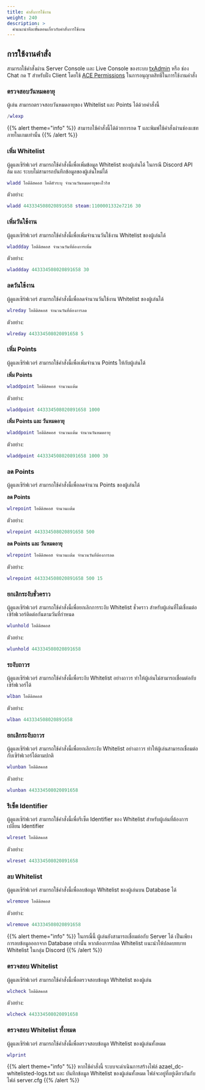 ```yaml
---
title: คำสั่งการใช้งาน
weight: 240
description: >
  คำแนะนำทีละขั้นตอนเกี่ยวกับคำสั่งการใช้งาน
---
```


## การใช้งานคำสั่ง

สามารถใช้คำสั่งผ่าน Server Console เเละ Live Console ของระบบ [txAdmin](https://docs.fivem.net/docs/resources/txAdmin/) หรือ ช่อง Chat กด <kbd>T</kbd> สำหรับฝั่ง Client โดยใช้ [ACE Permissions](https://forum.cfx.re/t/ace-permissions/107706/7?u=azael.dev) ในการอนุญาตสิทธิ์ในการใช้งานคำสั่ง

### ตรวจสอบวันหมดอายุ

ผู้เล่น สามารถตรวจสอบวันหมดอายุของ Whitelist และ Points ได้ด้วยคำสั่งนี้

```lua
/wlexp
```

{{% alert theme="info" %}}
สามารถใช้คำสั่งนี้ได้ด้วยการกด <kbd>T</kbd> และพิมพ์ใช้คำสั่งผ่านช่องเเชทภายในเกมเท่านั้น
{{% /alert %}}

### เพิ่ม Whitelist

ผู้ดูแลเซิร์ฟเวอร์ สามารถใช้คำสั่งนี้เพื่อเพิ่มข้อมูล Whitelist ของผู้เล่นได้ ในกรณี Discord API ล้ม และ ระบบไม่สามารถบันทึกข้อมูลของผู้เล่นใหม่ได้

```lua
wladd ไอดีดิสคอส ไอดีตัวระบุ จำนวนวันหมดอายุของไวริส
```

ตัวอย่าง:

```lua
wladd 443334508020891658 steam:1100001332e7216 30
```

### เพิ่มวันใช้งาน

ผู้ดูแลเซิร์ฟเวอร์ สามารถใช้คำสั่งนี้เพื่อเพิ่มจำนวนวันใช้งาน Whitelist ของผู้เล่นได้

```lua
wladdday ไอดีดิสคอส จำนวนวันที่ต้องการเพิ่ม
```

ตัวอย่าง:

```lua
wladdday 443334508020891658 30
```

### ลดวันใช้งาน

ผู้ดูแลเซิร์ฟเวอร์ สามารถใช้คำสั่งนี้เพื่อลดจำนวนวันใช้งาน Whitelist ของผู้เล่นได้

```lua
wlreday ไอดีดิสคอส จำนวนวันที่ต้องการลด
```

ตัวอย่าง:

```lua
wlreday 443334508020891658 5
```

### เพิ่ม Points

ผู้ดูแลเซิร์ฟเวอร์ สามารถใช้คำสั่งนี้เพื่อเพิ่มจำนวน Points ให้กับผู้เล่นได้

**เพิ่ม Points**

```lua
wladdpoint ไอดีดิสคอส จำนวนเเต้ม
```

ตัวอย่าง:

```lua
wladdpoint 443334508020891658 1000
```

**เพิ่ม Points และ วันหมดอายุ**

```lua
wladdpoint ไอดีดิสคอส จำนวนเเต้ม จำนวนวันหมดอายุ
```

ตัวอย่าง:

```lua
wladdpoint 443334508020891658 1000 30
```

### ลด Points

ผู้ดูแลเซิร์ฟเวอร์ สามารถใช้คำสั่งนี้เพื่อลดจำนวน Points ของผู้เล่นได้

**ลด Points**

```lua
wlrepoint ไอดีดิสคอส จำนวนเเต้ม
```

ตัวอย่าง:

```lua
wlrepoint 443334508020891658 500
```

**ลด Points และ วันหมดอายุ**

```lua
wlrepoint ไอดีดิสคอส จำนวนเเต้ม จำนวนวันที่ต้องการลด
```

ตัวอย่าง:

```lua
wlrepoint 443334508020891658 500 15
```

### ยกเลิกระงับชั่วคราว

ผู้ดูแลเซิร์ฟเวอร์ สามารถใช้คำสั่งนี้เพื่อยกเลิกการระงับ Whitelist ชั่วคราว สำหรับผู้เล่นที่ไม่เชื่อมต่อเซิร์ฟเวอร์ติดต่อกันตามวันที่กำหนด

```lua
wlunhold ไอดีดิสคอส
```

ตัวอย่าง:

```lua
wlunhold 443334508020891658
```

### ระงับถาวร

ผู้ดูแลเซิร์ฟเวอร์ สามารถใช้คำสั่งนี้เพื่อระงับ Whitelist อย่างถาวร ทำให้ผู้เล่นไม่สามารถเชื่อมต่อกับเซิร์ฟเวอร์ได้

```lua
wlban ไอดีดิสคอส
```

ตัวอย่าง:

```lua
wlban 443334508020891658
```

### ยกเลิกระงับถาวร

ผู้ดูแลเซิร์ฟเวอร์ สามารถใช้คำสั่งนี้เพื่อยกเลิกระงับ Whitelist อย่างถาวร ทำให้ผู้เล่นสามารถเชื่อมต่อกับเซิร์ฟเวอร์ได้ตามปกติ

```lua
wlunban ไอดีดิสคอส
```

ตัวอย่าง:

```lua
wlunban 443334508020891658
```

### รีเซ็ต Identifier

ผู้ดูแลเซิร์ฟเวอร์ สามารถใช้คำสั่งนี้เพื่อรีเซ็ต Identifier ของ Whitelist สำหรับผู้เล่นที่ต้องการเปลี่ยน Identifier

```lua
wlreset ไอดีดิสคอส
```

ตัวอย่าง:

```lua
wlreset 443334508020891658
```

### ลบ Whitelist

ผู้ดูแลเซิร์ฟเวอร์ สามารถใช้คำสั่งนี้เพื่อลบข้อมูล Whitelist ของผู้เล่นบน Database ได้

```lua
wlremove ไอดีดิสคอส
```

ตัวอย่าง:

```lua
wlremove 443334508020891658
```

{{% alert theme="info" %}}
ในกรณี้นี้ ผู้เล่นยังสามารถเชื่อมต่อกับ Server ได้ เป็นเพียงการลบข้อมูลออกจาก Database เท่านั้น หากต้องการปลด Whitelist เเนะนำให้ปลดบทบาท Whitelist ในกลุ่ม Discord
{{% /alert %}}

### ตรวจสอบ Whitelist

ผู้ดูแลเซิร์ฟเวอร์ สามารถใช้คำสั่งนี้เพื่อตรวจสอบข้อมูล Whitelist ของผู้เล่น

```lua
wlcheck ไอดีดิสคอส
```

ตัวอย่าง:

```lua
wlcheck 443334508020891658
```

### ตรวจสอบ Whitelist ทั้งหมด

ผู้ดูแลเซิร์ฟเวอร์ สามารถใช้คำสั่งนี้เพื่อตรวจสอบข้อมูล Whitelist ของผู้เล่นทั้งหมด

```lua
wlprint
```

{{% alert theme="info" %}}
หากใช้คำสั่งนี้ ระบบจะดำเนินการสร้างไฟล์ azael_dc-whitelisted-logs.txt และ บันทึกข้อมูล Whitelist ของผู้เล่นทั้งหมด ไฟล์จะอยู่ที่อยู่เดียวกันกับไฟล์ server.cfg
{{% /alert %}}
